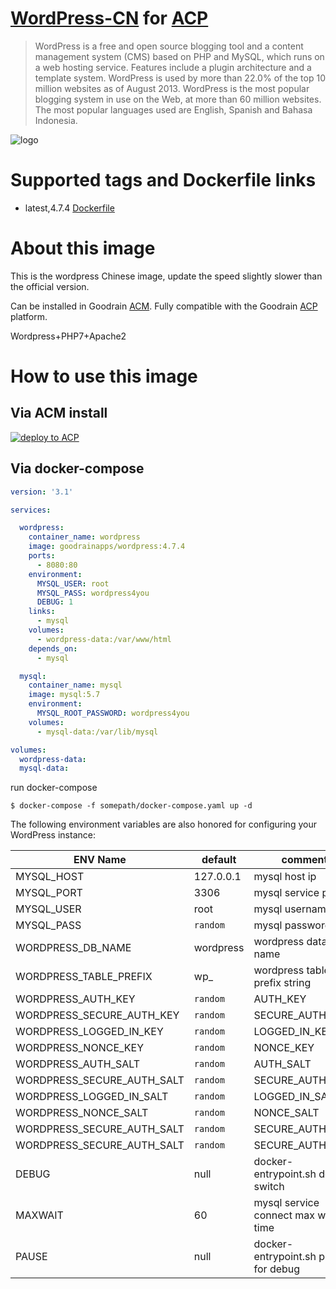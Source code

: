 # [WordPress-CN](http://app.goodrain.com/detail/16/) for [ACP](https://www.goodrain.com/ACP.html)
> WordPress is a free and open source blogging tool and a content management system (CMS) based on PHP and MySQL, which runs on a web hosting service. Features include a plugin architecture and a template system. WordPress is used by more than 22.0% of the top 10 million websites as of August 2013. WordPress is the most popular blogging system in use on the Web, at more than 60 million websites. The most popular languages used are English, Spanish and Bahasa Indonesia.

![logo](http://app.goodrain.com/data/media/logo/3c93860313c244d9a23c8445868f2b61.png)


# Supported tags and Dockerfile links

- latest,4.7.4 [Dockerfile](https://github.com/goodrain-apps/wordpress/blob/master/Dockerfile)


# About this image
This is the wordpress Chinese image, update the speed slightly slower than the official version.

Can be installed in Goodrain [ACM](http://app.goodrain.com/detail/16/). Fully compatible with the Goodrain [ACP](https://www.goodrain.com/ACP.html) platform.

Wordpress+PHP7+Apache2

# How to use this image

## Via ACM install
[![deploy to ACP](http://ojfzu47n9.bkt.clouddn.com/20170603149649013919973.png)](http://app.goodrain.com/detail/16/)

## Via docker-compose


```yaml
version: '3.1'

services:

  wordpress:
    container_name: wordpress
    image: goodrainapps/wordpress:4.7.4
    ports:
      - 8080:80
    environment:
      MYSQL_USER: root
      MYSQL_PASS: wordpress4you
      DEBUG: 1
    links:
      - mysql
    volumes:
      - wordpress-data:/var/www/html
    depends_on:
      - mysql

  mysql:
    container_name: mysql
    image: mysql:5.7
    environment:
      MYSQL_ROOT_PASSWORD: wordpress4you
    volumes:
      - mysql-data:/var/lib/mysql

volumes:
  wordpress-data:
  mysql-data:
```

run docker-compose
```
$ docker-compose -f somepath/docker-compose.yaml up -d
```

The following environment variables are also honored for configuring your WordPress instance:

| ENV Name                   | default   | comment                              |
| -------------------------- | --------- | ------------------------------------ |
| MYSQL_HOST                 | 127.0.0.1 | mysql host ip                        |
| MYSQL_PORT                 | 3306      | mysql service port                   |
| MYSQL_USER                 | root      | mysql username                       |
| MYSQL_PASS                 | `random`  | mysql password                       |
| WORDPRESS_DB_NAME          | wordpress | wordpress database name              |
| WORDPRESS_TABLE_PREFIX     | wp_       | wordpress table prefix string        |
| WORDPRESS_AUTH_KEY         | `random`  | AUTH_KEY                             |
| WORDPRESS_SECURE_AUTH_KEY  | `random`  | SECURE_AUTH_KEY                      |
| WORDPRESS_LOGGED_IN_KEY    | `random`  | LOGGED_IN_KEY                        |
| WORDPRESS_NONCE_KEY        | `random`  | NONCE_KEY                            |
| WORDPRESS_AUTH_SALT        | `random`  | AUTH_SALT                            |
| WORDPRESS_SECURE_AUTH_SALT | `random`  | SECURE_AUTH_SALT                     |
| WORDPRESS_LOGGED_IN_SALT   | `random`  | LOGGED_IN_SALT                       |
| WORDPRESS_NONCE_SALT       | `random`  | NONCE_SALT                           |
| WORDPRESS_SECURE_AUTH_SALT | `random`  | SECURE_AUTH_SALT                     |
| WORDPRESS_SECURE_AUTH_SALT | `random`  | SECURE_AUTH_SALT                     |
| DEBUG                      | null      | docker-entrypoint.sh debug switch    |
| MAXWAIT                    | 60        | mysql service connect max wait time  |
| PAUSE                      | null      | docker-entrypoint.sh pause for debug |
